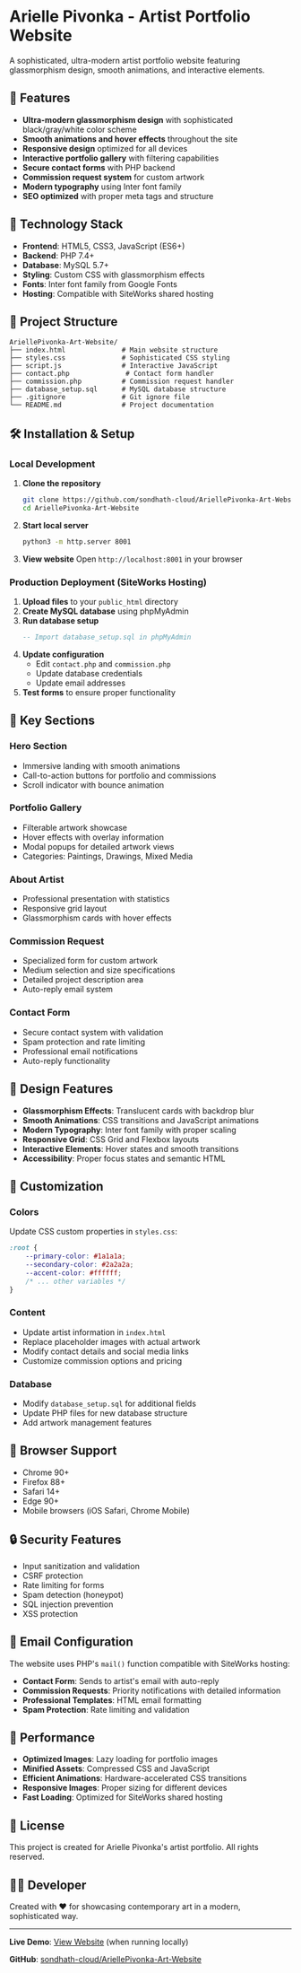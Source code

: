 # Arielle Pivonka - Artist Portfolio Website

A sophisticated, ultra-modern artist portfolio website featuring glassmorphism design, smooth animations, and interactive elements.

## 🎨 Features

- **Ultra-modern glassmorphism design** with sophisticated black/gray/white color scheme
- **Smooth animations and hover effects** throughout the site
- **Responsive design** optimized for all devices
- **Interactive portfolio gallery** with filtering capabilities
- **Secure contact forms** with PHP backend
- **Commission request system** for custom artwork
- **Modern typography** using Inter font family
- **SEO optimized** with proper meta tags and structure

## 🚀 Technology Stack

- **Frontend**: HTML5, CSS3, JavaScript (ES6+)
- **Backend**: PHP 7.4+
- **Database**: MySQL 5.7+
- **Styling**: Custom CSS with glassmorphism effects
- **Fonts**: Inter font family from Google Fonts
- **Hosting**: Compatible with SiteWorks shared hosting

## 📁 Project Structure

```
AriellePivonka-Art-Website/
├── index.html              # Main website structure
├── styles.css              # Sophisticated CSS styling
├── script.js               # Interactive JavaScript
├── contact.php              # Contact form handler
├── commission.php          # Commission request handler
├── database_setup.sql      # MySQL database structure
├── .gitignore              # Git ignore file
└── README.md               # Project documentation
```

## 🛠️ Installation & Setup

### Local Development

1. **Clone the repository**
   ```bash
   git clone https://github.com/sondhath-cloud/AriellePivonka-Art-Website.git
   cd AriellePivonka-Art-Website
   ```

2. **Start local server**
   ```bash
   python3 -m http.server 8001
   ```

3. **View website**
   Open `http://localhost:8001` in your browser

### Production Deployment (SiteWorks Hosting)

1. **Upload files** to your `public_html` directory
2. **Create MySQL database** using phpMyAdmin
3. **Run database setup**
   ```sql
   -- Import database_setup.sql in phpMyAdmin
   ```
4. **Update configuration**
   - Edit `contact.php` and `commission.php`
   - Update database credentials
   - Update email addresses
5. **Test forms** to ensure proper functionality

## 🎯 Key Sections

### Hero Section
- Immersive landing with smooth animations
- Call-to-action buttons for portfolio and commissions
- Scroll indicator with bounce animation

### Portfolio Gallery
- Filterable artwork showcase
- Hover effects with overlay information
- Modal popups for detailed artwork views
- Categories: Paintings, Drawings, Mixed Media

### About Artist
- Professional presentation with statistics
- Responsive grid layout
- Glassmorphism cards with hover effects

### Commission Request
- Specialized form for custom artwork
- Medium selection and size specifications
- Detailed project description area
- Auto-reply email system

### Contact Form
- Secure contact system with validation
- Spam protection and rate limiting
- Professional email notifications
- Auto-reply functionality

## 🎨 Design Features

- **Glassmorphism Effects**: Translucent cards with backdrop blur
- **Smooth Animations**: CSS transitions and JavaScript animations
- **Modern Typography**: Inter font family with proper scaling
- **Responsive Grid**: CSS Grid and Flexbox layouts
- **Interactive Elements**: Hover states and smooth transitions
- **Accessibility**: Proper focus states and semantic HTML

## 🔧 Customization

### Colors
Update CSS custom properties in `styles.css`:
```css
:root {
    --primary-color: #1a1a1a;
    --secondary-color: #2a2a2a;
    --accent-color: #ffffff;
    /* ... other variables */
}
```

### Content
- Update artist information in `index.html`
- Replace placeholder images with actual artwork
- Modify contact details and social media links
- Customize commission options and pricing

### Database
- Modify `database_setup.sql` for additional fields
- Update PHP files for new database structure
- Add artwork management features

## 📱 Browser Support

- Chrome 90+
- Firefox 88+
- Safari 14+
- Edge 90+
- Mobile browsers (iOS Safari, Chrome Mobile)

## 🔒 Security Features

- Input sanitization and validation
- CSRF protection
- Rate limiting for forms
- Spam detection (honeypot)
- SQL injection prevention
- XSS protection

## 📧 Email Configuration

The website uses PHP's `mail()` function compatible with SiteWorks hosting:

- **Contact Form**: Sends to artist's email with auto-reply
- **Commission Requests**: Priority notifications with detailed information
- **Professional Templates**: HTML email formatting
- **Spam Protection**: Rate limiting and validation

## 🚀 Performance

- **Optimized Images**: Lazy loading for portfolio images
- **Minified Assets**: Compressed CSS and JavaScript
- **Efficient Animations**: Hardware-accelerated CSS transitions
- **Responsive Images**: Proper sizing for different devices
- **Fast Loading**: Optimized for SiteWorks shared hosting

## 📝 License

This project is created for Arielle Pivonka's artist portfolio. All rights reserved.

## 👨‍💻 Developer

Created with ❤️ for showcasing contemporary art in a modern, sophisticated way.

---

**Live Demo**: [View Website](http://localhost:8001) (when running locally)

**GitHub**: [sondhath-cloud/AriellePivonka-Art-Website](https://github.com/sondhath-cloud/AriellePivonka-Art-Website)
